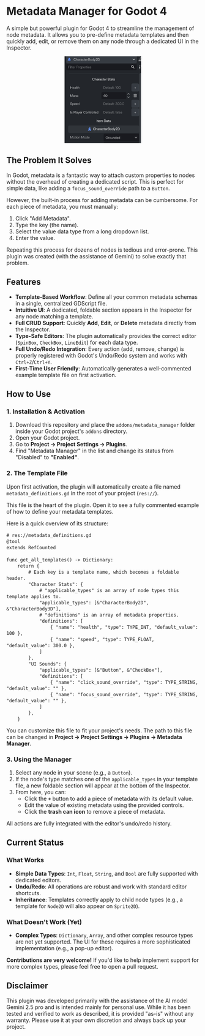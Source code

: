 # Metadata Manager for Godot 4

A simple but powerful plugin for Godot 4 to streamline the management of node metadata. It allows you to pre-define metadata templates and then quickly add, edit, or remove them on any node through a dedicated UI in the Inspector.

 
<center> <img src="./assets/img1.png" width=200/></center>



## The Problem It Solves

In Godot, metadata is a fantastic way to attach custom properties to nodes without the overhead of creating a dedicated script. This is perfect for simple data, like adding a `focus_sound_override` path to a `Button`.

However, the built-in process for adding metadata can be cumbersome. For each piece of metadata, you must manually:
1.  Click "Add Metadata".
2.  Type the key (the name).
3.  Select the value data type from a long dropdown list.
4.  Enter the value.

Repeating this process for dozens of nodes is tedious and error-prone. This plugin was created (with the assistance of Gemini) to solve exactly that problem.

## Features

*   **Template-Based Workflow**: Define all your common metadata schemas in a single, centralized GDScript file.
*   **Intuitive UI**: A dedicated, foldable section appears in the Inspector for any node matching a template.
*   **Full CRUD Support**: Quickly **Add**, **Edit**, or **Delete** metadata directly from the Inspector.
*   **Type-Safe Editors**: The plugin automatically provides the correct editor (`SpinBox`, `CheckBox`, `LineEdit`) for each data type.
*   **Full Undo/Redo Integration**: Every action (add, remove, change) is properly registered with Godot's Undo/Redo system and works with `Ctrl+Z`/`Ctrl+Y`.
*   **First-Time User Friendly**: Automatically generates a well-commented example template file on first activation.

## How to Use

### 1. Installation & Activation

1.  Download this repository and place the `addons/metadata_manager` folder inside your Godot project's `addons` directory.
2.  Open your Godot project.
3.  Go to **Project -> Project Settings -> Plugins**.
4.  Find "Metadata Manager" in the list and change its status from "Disabled" to **"Enabled"**.

### 2. The Template File

Upon first activation, the plugin will automatically create a file named `metadata_definitions.gd` in the root of your project (`res://`).

This file is the heart of the plugin. Open it to see a fully commented example of how to define your metadata templates.

Here is a quick overview of its structure:

```gdscript
# res://metadata_definitions.gd
@tool
extends RefCounted

func get_all_templates() -> Dictionary:
    return {
        # Each key is a template name, which becomes a foldable header.
        "Character Stats": {
            # "applicable_types" is an array of node types this template applies to.
            "applicable_types": [&"CharacterBody2D", &"CharacterBody3D"],
            # "definitions" is an array of metadata properties.
            "definitions": [
                { "name": "health", "type": TYPE_INT, "default_value": 100 },
                { "name": "speed", "type": TYPE_FLOAT, "default_value": 300.0 },
            ]
        },
        "UI Sounds": {
            "applicable_types": [&"Button", &"CheckBox"], 
            "definitions": [
                { "name": "click_sound_override", "type": TYPE_STRING, "default_value": "" },
                { "name": "focus_sound_override", "type": TYPE_STRING, "default_value": "" },
            ]
        },
    }
```

You can customize this file to fit your project's needs. The path to this file can be changed in **Project -> Project Settings -> Plugins -> Metadata Manager**.

### 3. Using the Manager

1.  Select any node in your scene (e.g., a `Button`).
2.  If the node's type matches one of the `applicable_types` in your template file, a new foldable section will appear at the bottom of the Inspector.
3.  From here, you can:
    *   Click the **`+`** button to add a piece of metadata with its default value.
    *   Edit the value of existing metadata using the provided controls.
    *   Click the **trash can icon** to remove a piece of metadata.

All actions are fully integrated with the editor's undo/redo history.

## Current Status

### What Works

*   **Simple Data Types**: `Int`, `Float`, `String`, and `Bool` are fully supported with dedicated editors.
*   **Undo/Redo**: All operations are robust and work with standard editor shortcuts.
*   **Inheritance**: Templates correctly apply to child node types (e.g., a template for `Node2D` will also appear on `Sprite2D`).

### What Doesn't Work (Yet)

*   **Complex Types**: `Dictionary`, `Array`, and other complex resource types are not yet supported. The UI for these requires a more sophisticated implementation (e.g., a pop-up editor).

**Contributions are very welcome!** If you'd like to help implement support for more complex types, please feel free to open a pull request.

## Disclaimer

This plugin was developed primarily with the assistance of the AI model Gemini 2.5 pro and is intended mainly for personal use. While it has been tested and verified to work as described, it is provided "as-is" without any warranty. Please use it at your own discretion and always back up your project.